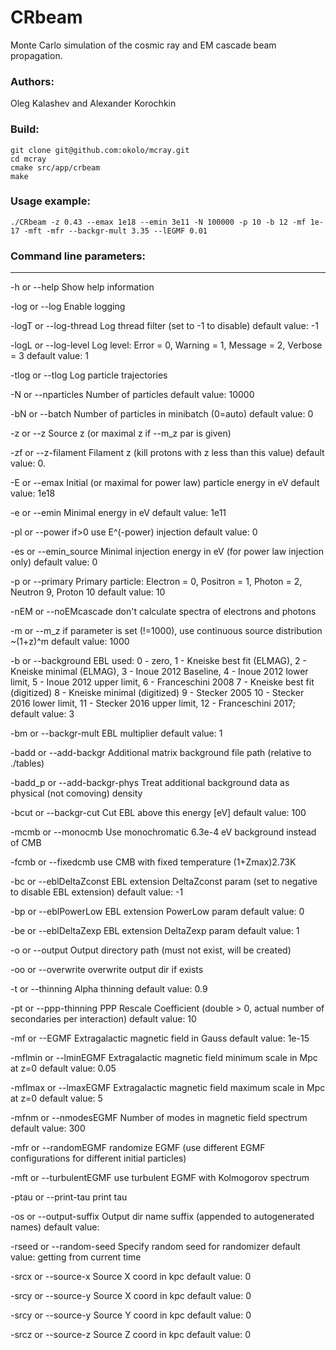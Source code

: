 # CRbeam

Monte Carlo simulation of the cosmic ray and EM cascade beam propagation.

### Authors:
   Oleg Kalashev and Alexander Korochkin

### Build:

    git clone git@github.com:okolo/mcray.git
    cd mcray
    cmake src/app/crbeam
    make

### Usage example:

    ./CRbeam -z 0.43 --emax 1e18 --emin 3e11 -N 100000 -p 10 -b 12 -mf 1e-17 -mft -mfr --backgr-mult 3.35 --lEGMF 0.01

### Command line parameters:

--------------------------
-h or --help
		Show help information

-log or --log
		Enable logging

-logT or --log-thread
		Log thread filter (set to -1 to disable)
		default value:	-1

-logL or --log-level
		Log level:
	Error = 0,
	Warning = 1,
	Message = 2,
	Verbose = 3
		default value:	1

-tlog or --tlog
		Log particle trajectories

-N or --nparticles
		Number of particles
		default value:	10000

-bN or --batch
		Number of particles in minibatch (0=auto)
		default value:	0

-z or --z
		Source z (or maximal z if --m_z par is given)

-zf or --z-filament
		Filament z (kill protons with z less than this value)
		default value:	0.

-E or --emax
		Initial (or maximal for power law) particle energy in eV
		default value:	1e18

-e or --emin
		Minimal energy in eV
		default value:	1e11

-pl or --power
		if>0 use E^(-power) injection
		default value:	0

-es or --emin_source
		Minimal injection energy in eV (for power law injection only)
		default value:	0

-p or --primary
		Primary particle:
	Electron = 0,
	Positron = 1,
	Photon = 2,
	Neutron 9,
	Proton 10
		default value:	10

-nEM or --noEMcascade
		don't calculate spectra of electrons and photons

-m or --m_z
		if parameter is set (!=1000), use continuous source distribution ~(1+z)^m
		default value:	1000

-b or --background
		EBL used:
0 - zero,
1 - Kneiske best fit (ELMAG),
2 - Kneiske minimal (ELMAG),
3 - Inoue 2012 Baseline,
4 - Inoue 2012 lower limit,
5 - Inoue 2012 upper limit,
6 - Franceschini 2008
7 - Kneiske best fit (digitized)
8 - Kneiske minimal (digitized)
9 - Stecker 2005
10 - Stecker 2016 lower limit,
11 - Stecker 2016 upper limit,
12 - Franceschini 2017;
default value:	3

-bm or --backgr-mult
		EBL multiplier
		default value:	1

-badd or --add-backgr
		Additional matrix background file path (relative to ./tables)

-badd_p or --add-backgr-phys
		Treat additional background data as physical (not comoving) density

-bcut or --backgr-cut
		Cut EBL above this energy [eV]
		default value:	100

-mcmb or --monocmb
		Use monochromatic 6.3e-4 eV background instead of CMB

-fcmb or --fixedcmb
		use CMB with fixed temperature (1+Zmax)2.73K

-bc or --eblDeltaZconst
		EBL extension DeltaZconst param (set to negative to disable EBL extension)
		default value:	-1

-bp or --eblPowerLow
		EBL extension PowerLow param
		default value:	0

-be or --eblDeltaZexp
		EBL extension DeltaZexp param
		default value:	1

-o or --output
		Output directory path (must not exist, will be created)

-oo or --overwrite
		overwrite output dir if exists

-t or --thinning
		Alpha thinning
		default value:	0.9

-pt or --ppp-thinning
		PPP Rescale Coefficient (double > 0, actual number of secondaries per interaction)
		default value:	10

-mf or --EGMF
		Extragalactic magnetic field in Gauss
		default value:	1e-15

-mflmin or --lminEGMF
		Extragalactic magnetic field minimum scale in Mpc at z=0
		default value:	0.05

-mflmax or --lmaxEGMF
		Extragalactic magnetic field maximum scale in Mpc at z=0
		default value:	5

-mfnm or --nmodesEGMF
		Number of modes in magnetic field spectrum
		default value:	300

-mfr or --randomEGMF
		randomize EGMF (use different EGMF configurations for different initial particles)

-mft or --turbulentEGMF
		use turbulent EGMF with Kolmogorov spectrum

-ptau or --print-tau
		print tau

-os or --output-suffix
		Output dir name suffix (appended to autogenerated names)
		default value:

-rseed or --random-seed
		Specify random seed for randomizer
		default value:	getting from current time

-srcx or --source-x
		Source X coord in kpc
		default value:	0

-srcy or --source-y
		Source X coord in kpc
		default value:	0

-srcy or --source-y
		Source Y coord in kpc
		default value:	0

-srcz or --source-z
		Source Z coord in kpc
		default value:	0
